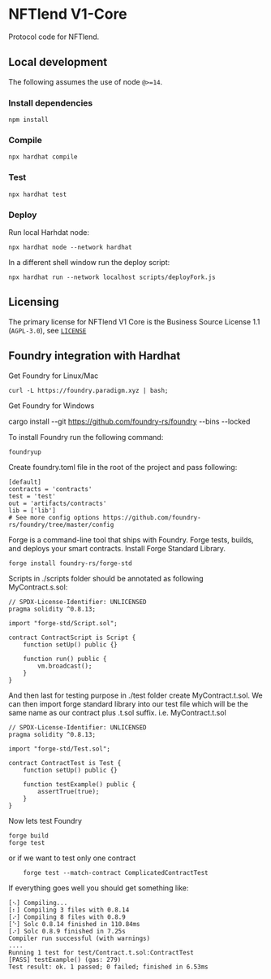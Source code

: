 # NFTlend V1-Core

Protocol code for NFTlend.

## Local development

The following assumes the use of node `@>=14`.
### Install dependencies

```shell
npm install
```

### Compile

```shell
npx hardhat compile
```

### Test

```shell
npx hardhat test
```

### Deploy

Run local Harhdat node:
```shell
npx hardhat node --network hardhat
```

In a different shell window run the deploy script:
```shell
npx hardhat run --network localhost scripts/deployFork.js
```

## Licensing

The primary license for NFTlend V1 Core is the Business Source License 1.1 (`AGPL-3.0`), see [`LICENSE`](./LICENSE)


## Foundry integration with Hardhat

Get Foundry for Linux/Mac

    curl -L https://foundry.paradigm.xyz | bash;


Get Foundry for Windows

   cargo install --git https://github.com/foundry-rs/foundry --bins --locked
    
To install Foundry run the following command:

    foundryup


Create foundry.toml file in the root of the project and pass following:

    [default]
    contracts = 'contracts'
    test = 'test'
    out = 'artifacts/contracts'
    lib = ['lib']
    # See more config options https://github.com/foundry-rs/foundry/tree/master/config

Forge is a command-line tool that ships with Foundry. Forge tests, builds, and deploys your smart contracts. Install Forge Standard Library. 

    forge install foundry-rs/forge-std

Scripts in ./scripts folder should be annotated as following MyContract.s.sol:

    // SPDX-License-Identifier: UNLICENSED
    pragma solidity ^0.8.13;

    import "forge-std/Script.sol";

    contract ContractScript is Script {
        function setUp() public {}

        function run() public {
            vm.broadcast();
        }
    }

And then last for testing purpose in ./test folder create MyContract.t.sol. We can then import forge standard library into our test file which will be the same name as our contract plus .t.sol suffix. i.e. MyContract.t.sol

    // SPDX-License-Identifier: UNLICENSED
    pragma solidity ^0.8.13;

    import "forge-std/Test.sol";

    contract ContractTest is Test {
        function setUp() public {}

        function testExample() public {
            assertTrue(true);
        }
    }

Now lets test Foundry

    forge build
    forge test

or if we want to test only one contract
    
        forge test --match-contract ComplicatedContractTest

If everything goes well you should get something like:

    [⠢] Compiling...
    [⠆] Compiling 3 files with 0.8.14
    [⠔] Compiling 8 files with 0.8.9
    [⠑] Solc 0.8.14 finished in 110.84ms
    [⠔] Solc 0.8.9 finished in 7.25s
    Compiler run successful (with warnings)
    ....
    Running 1 test for test/Contract.t.sol:ContractTest
    [PASS] testExample() (gas: 279)
    Test result: ok. 1 passed; 0 failed; finished in 6.53ms





